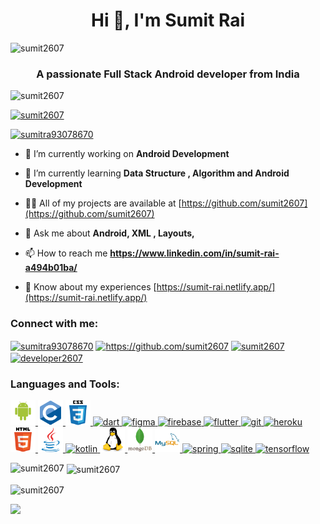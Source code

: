 <h1 align="center">Hi 👋, I'm Sumit Rai</h1>
  <p align="left"> <img src="https://drive.google.com/file/d/11Pd3sCgnBces5f26phrbSE_3OYZhRI4k/view?usp=sharing" alt="sumit2607" /> </p>
<h3 align="center">A passionate Full Stack Android developer from India</h3>

<p align="left"> <img src="https://komarev.com/ghpvc/?username=sumit2607&label=Profile%20views&color=0e75b6&style=flat" alt="sumit2607" /> </p>

<p align="left"> <a href="https://github.com/ryo-ma/github-profile-trophy"><img src="https://github-profile-trophy.vercel.app/?username=sumit2607" alt="sumit2607" /></a> </p>

<p align="left"> <a href="https://twitter.com/sumitra93078670" target="blank"><img src="https://img.shields.io/twitter/follow/sumitra93078670?logo=twitter&style=for-the-badge" alt="sumitra93078670" /></a> </p>

- 🔭 I’m currently working on **Android Development**

- 🌱 I’m currently learning **Data Structure , Algorithm and Android Development**

- 👨‍💻 All of my projects are available at [https://github.com/sumit2607](https://github.com/sumit2607)

- 💬 Ask me about **Android, XML , Layouts,**

- 📫 How to reach me **https://www.linkedin.com/in/sumit-rai-a494b01ba/**

- 📄 Know about my experiences [https://sumit-rai.netlify.app/](https://sumit-rai.netlify.app/)

<h3 align="left">Connect with me:</h3>
<p align="left">
<a href="https://twitter.com/sumitra93078670" target="blank"><img align="center" src="https://raw.githubusercontent.com/rahuldkjain/github-profile-readme-generator/master/src/images/icons/Social/twitter.svg" alt="sumitra93078670" height="30" width="40" /></a>
<a href="https://linkedin.com/in/https://github.com/sumit2607" target="blank"><img align="center" src="https://raw.githubusercontent.com/rahuldkjain/github-profile-readme-generator/master/src/images/icons/Social/linked-in-alt.svg" alt="https://github.com/sumit2607" height="30" width="40" /></a>
<a href="https://fb.com/sumit2607" target="blank"><img align="center" src="https://raw.githubusercontent.com/rahuldkjain/github-profile-readme-generator/master/src/images/icons/Social/facebook.svg" alt="sumit2607" height="30" width="40" /></a>
<a href="https://www.hackerrank.com/developer2607" target="blank"><img align="center" src="https://raw.githubusercontent.com/rahuldkjain/github-profile-readme-generator/master/src/images/icons/Social/hackerrank.svg" alt="developer2607" height="30" width="40" /></a>
</p>

<h3 align="left">Languages and Tools:</h3>
<p align="left"> <a href="https://developer.android.com" target="_blank"> <img src="https://raw.githubusercontent.com/devicons/devicon/master/icons/android/android-original-wordmark.svg" alt="android" width="40" height="40"/> </a> <a href="https://www.cprogramming.com/" target="_blank"> <img src="https://raw.githubusercontent.com/devicons/devicon/master/icons/c/c-original.svg" alt="c" width="40" height="40"/> </a> <a href="https://www.w3schools.com/css/" target="_blank"> <img src="https://raw.githubusercontent.com/devicons/devicon/master/icons/css3/css3-original-wordmark.svg" alt="css3" width="40" height="40"/> </a> <a href="https://dart.dev" target="_blank"> <img src="https://www.vectorlogo.zone/logos/dartlang/dartlang-icon.svg" alt="dart" width="40" height="40"/> </a> <a href="https://www.figma.com/" target="_blank"> <img src="https://www.vectorlogo.zone/logos/figma/figma-icon.svg" alt="figma" width="40" height="40"/> </a> <a href="https://firebase.google.com/" target="_blank"> <img src="https://www.vectorlogo.zone/logos/firebase/firebase-icon.svg" alt="firebase" width="40" height="40"/> </a> <a href="https://flutter.dev" target="_blank"> <img src="https://www.vectorlogo.zone/logos/flutterio/flutterio-icon.svg" alt="flutter" width="40" height="40"/> </a> <a href="https://git-scm.com/" target="_blank"> <img src="https://www.vectorlogo.zone/logos/git-scm/git-scm-icon.svg" alt="git" width="40" height="40"/> </a> <a href="https://heroku.com" target="_blank"> <img src="https://www.vectorlogo.zone/logos/heroku/heroku-icon.svg" alt="heroku" width="40" height="40"/> </a> <a href="https://www.w3.org/html/" target="_blank"> <img src="https://raw.githubusercontent.com/devicons/devicon/master/icons/html5/html5-original-wordmark.svg" alt="html5" width="40" height="40"/> </a> <a href="https://www.java.com" target="_blank"> <img src="https://raw.githubusercontent.com/devicons/devicon/master/icons/java/java-original.svg" alt="java" width="40" height="40"/> </a> <a href="https://kotlinlang.org" target="_blank"> <img src="https://www.vectorlogo.zone/logos/kotlinlang/kotlinlang-icon.svg" alt="kotlin" width="40" height="40"/> </a> <a href="https://www.linux.org/" target="_blank"> <img src="https://raw.githubusercontent.com/devicons/devicon/master/icons/linux/linux-original.svg" alt="linux" width="40" height="40"/> </a> <a href="https://www.mongodb.com/" target="_blank"> <img src="https://raw.githubusercontent.com/devicons/devicon/master/icons/mongodb/mongodb-original-wordmark.svg" alt="mongodb" width="40" height="40"/> </a> <a href="https://www.mysql.com/" target="_blank"> <img src="https://raw.githubusercontent.com/devicons/devicon/master/icons/mysql/mysql-original-wordmark.svg" alt="mysql" width="40" height="40"/> </a> <a href="https://spring.io/" target="_blank"> <img src="https://www.vectorlogo.zone/logos/springio/springio-icon.svg" alt="spring" width="40" height="40"/> </a> <a href="https://www.sqlite.org/" target="_blank"> <img src="https://www.vectorlogo.zone/logos/sqlite/sqlite-icon.svg" alt="sqlite" width="40" height="40"/> </a> <a href="https://www.tensorflow.org" target="_blank"> <img src="https://www.vectorlogo.zone/logos/tensorflow/tensorflow-icon.svg" alt="tensorflow" width="40" height="40"/> </a> </p>

<p><img align="left" src="https://github-readme-stats.vercel.app/api/top-langs?username=sumit2607&show_icons=true&locale=en&layout=compact" alt="sumit2607" /></p>

<p>&nbsp;<img align="center" src="https://github-readme-stats.vercel.app/api?username=sumit2607&show_icons=true&locale=en" alt="sumit2607" /></p>

<p><img align="center" src="https://github-readme-streak-stats.herokuapp.com/?user=sumit2607&" alt="sumit2607" /></p>

<img src = "https://github-readme-stats.vercel.app/api?username=Sumit2607&&show_icons=true&title_color=ffffff&icon_color=bb2acf&text_color=daf7dc&bg_color=151515">

